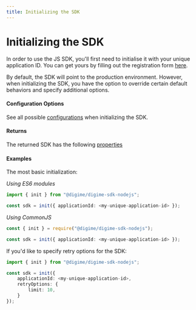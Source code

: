 ```yaml
---
title: Initializing the SDK
---
```


# Initializing the SDK

In order to use the JS SDK, you'll first need to initialise it with your unique application ID.
You can get yours by filling out the registration form [here](https://worlddataexchange.com/register).

By default, the SDK will point to the production environment. However, when initializing the SDK, you have the option to override certain default behaviors and specify additional options.

#### Configuration Options

See all possible [configurations](../interfaces/Types.SDKConfiguration.html) when initializing the SDK.

#### Returns

The returned SDK has the following [properties](../interfaces/SDK.DigimeSDK.html)

#### Examples

The most basic initialization:

_Using ES6 modules_

```typescript
import { init } from "@digime/digime-sdk-nodejs";

const sdk = init({ applicationId: <my-unique-application-id> });
```

_Using CommonJS_

```typescript
const { init } = require("@digime/digime-sdk-nodejs");

const sdk = init({ applicationId: <my-unique-application-id> });
```

If you'd like to specify retry options for the SDK:

```typescript
import { init } from "@digime/digime-sdk-nodejs";

const sdk = init({
    applicationId: <my-unique-application-id>,
    retryOptions: {
        limit: 10,
    }
});
```

